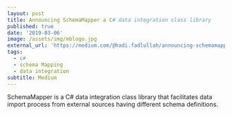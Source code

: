 ```yaml
---
layout: post
title: Announcing SchemaMapper a C# data integration class library
published: true
date: '2019-03-06'
image: /assets/img/mblogo.jpg
external_url: 'https://medium.com/@hadi.fadlullah/announcing-schemamapper-a-c-data-integration-class-library-541dcfad4e2b'
tags:
  - c#
  - schema Mapping
  - data integration
subtitle: Medium
---
```

SchemaMapper is a C# data integration class library that facilitates data import process from external sources having different schema definitions.
